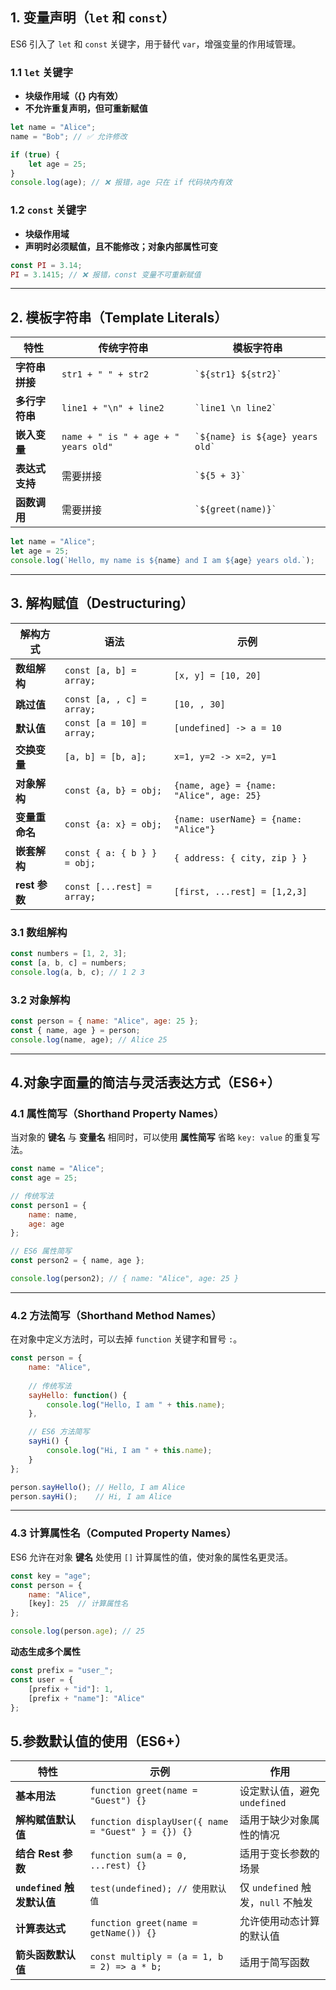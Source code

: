 
## **1. 变量声明（`let` 和 `const`）**
ES6 引入了 `let` 和 `const` 关键字，用于替代 `var`，增强变量的作用域管理。

### **1.1 `let` 关键字**
- **块级作用域（{} 内有效）**
- **不允许重复声明，但可重新赋值**

```js
let name = "Alice";
name = "Bob"; // ✅ 允许修改

if (true) {
    let age = 25;
}
console.log(age); // ❌ 报错，age 只在 if 代码块内有效
```

### **1.2 `const` 关键字**
- **块级作用域**
- **声明时必须赋值，且不能修改；对象内部属性可变**

```js
const PI = 3.14;
PI = 3.1415; // ❌ 报错，const 变量不可重新赋值
```

---

## **2. 模板字符串（Template Literals）**
| 特性 | 传统字符串 | 模板字符串 |
|------|------|------|
| **字符串拼接** | `str1 + " " + str2` | `` `${str1} ${str2}` `` |
| **多行字符串** | `line1 + "\n" + line2` | `` `line1 \n line2` `` |
| **嵌入变量** | `name + " is " + age + " years old"` | `` `${name} is ${age} years old` `` |
| **表达式支持** | 需要拼接 | `` `${5 + 3}` `` |
| **函数调用** | 需要拼接 | `` `${greet(name)}` `` |引号（``）** 语法，支持多行字符串和变量插值。

```js
let name = "Alice";
let age = 25;
console.log(`Hello, my name is ${name} and I am ${age} years old.`);

```
---

## **3. 解构赋值（Destructuring）**

| 解构方式 | 语法 | 示例 |
|---------|------|------|
| **数组解构** | `const [a, b] = array;` | `[x, y] = [10, 20]` |
| **跳过值** | `const [a, , c] = array;` | `[10, , 30]` |
| **默认值** | `const [a = 10] = array;` | `[undefined] -> a = 10` |
| **交换变量** | `[a, b] = [b, a];` | `x=1, y=2 -> x=2, y=1` |
| **对象解构** | `const {a, b} = obj;` | `{name, age} = {name: "Alice", age: 25}` |
| **变量重命名** | `const {a: x} = obj;` | `{name: userName} = {name: "Alice"}` |
| **嵌套解构** | `const { a: { b } } = obj;` | `{ address: { city, zip } }` |
| **rest 参数** | `const [...rest] = array;` | `[first, ...rest] = [1,2,3]` |

### **3.1 数组解构**
```js
const numbers = [1, 2, 3];
const [a, b, c] = numbers;
console.log(a, b, c); // 1 2 3
```

### **3.2 对象解构**
```js
const person = { name: "Alice", age: 25 };
const { name, age } = person;
console.log(name, age); // Alice 25
```

---

## **4.对象字面量的简洁与灵活表达方式（ES6+）**
### **4.1 属性简写（Shorthand Property Names）**
  
当对象的 **键名** 与 **变量名** 相同时，可以使用 **属性简写** 省略 `key: value` 的重复写法。
  
```js
const name = "Alice";
const age = 25;

// 传统写法
const person1 = {
    name: name,
    age: age
};

// ES6 属性简写
const person2 = { name, age };

console.log(person2); // { name: "Alice", age: 25 }
```
---

### **4.2 方法简写（Shorthand Method Names）**
在对象中定义方法时，可以去掉 `function` 关键字和冒号 `:`。

```js
const person = {
    name: "Alice",
    
    // 传统写法
    sayHello: function() {
        console.log("Hello, I am " + this.name);
    },

    // ES6 方法简写
    sayHi() {
        console.log("Hi, I am " + this.name);
    }
};

person.sayHello(); // Hello, I am Alice
person.sayHi();    // Hi, I am Alice
```

---

### **4.3 计算属性名（Computed Property Names）**
ES6 允许在对象 **键名** 处使用 `[]` 计算属性的值，使对象的属性名更灵活。

```js
const key = "age";
const person = {
    name: "Alice",
    [key]: 25  // 计算属性名
};

console.log(person.age); // 25
```
**动态生成多个属性**
```js
const prefix = "user_";
const user = {
    [prefix + "id"]: 1,
    [prefix + "name"]: "Alice"
};
```

## **5.参数默认值的使用（ES6+）**

| **特性** | **示例** | **作用** |
|---------|---------|---------|
| **基本用法** | `function greet(name = "Guest") {}` | 设定默认值，避免 `undefined` |
| **解构赋值默认值** | `function displayUser({ name = "Guest" } = {}) {}` | 适用于缺少对象属性的情况 |
| **结合 Rest 参数** | `function sum(a = 0, ...rest) {}` | 适用于变长参数的场景 |
| **`undefined` 触发默认值** | `test(undefined); // 使用默认值` | 仅 `undefined` 触发，`null` 不触发 |
| **计算表达式** | `function greet(name = getName()) {}` | 允许使用动态计算的默认值 |
| **箭头函数默认值** | `const multiply = (a = 1, b = 2) => a * b;` | 适用于简写函数 |

